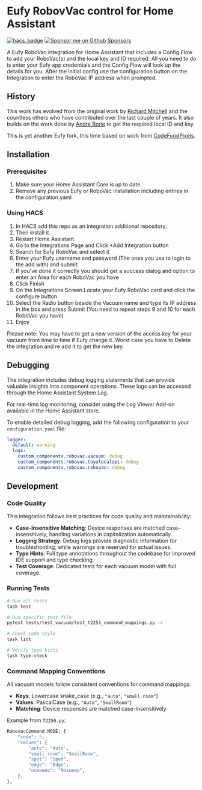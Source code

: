 # Eufy RobovVac control for Home Assistant

[![hacs_badge](https://img.shields.io/badge/HACS-Custom-orange.svg?style=for-the-badge)](https://github.com/custom-components/hacs)
[![Sponsor me on Github Sponsors](https://img.shields.io/badge/Sponsor-ea4aaa?style=for-the-badge&logo=github-sponsors&logoColor=%23EA4AAA&labelColor=white)](https://github.com/sponsors/damacus)

A Eufy RoboVac integration for Home Assistant that includes a Config Flow to add your RoboVac(s) and the local key and ID required. All you need to do is enter your Eufy app credentials and the Config Flow will look up the details for you. After the initial config use the configuration button on the Integration to enter the RoboVac IP address when prompted.

## History

This work has evolved from the original work by [Richard Mitchell](https://github.com/mitchellrj) and the countless others who have contributed over the last couple of years. It also builds on the work done by [Andre Borie](https://gitlab.com/Rjevski/eufy-device-id-and-local-key-grabber) to get the required local ID and key.

This is yet another Eufy fork, this time based on work from [CodeFoodPixels](https://github.com/CodeFoodPixels).

## Installation

### Prerequisites

1. Make sure your Home Assistant Core is up to date
2. Remove any previous Eufy or RoboVac installation including entries in the configuration.yaml

### Using HACS

1. In HACS add this repo as an integration additional repository.
2. Then install it.
3. Restart Home Assistant
4. Go to the Integrations Page and Click +Add Integration button
5. Search for Eufy RoboVac and select it
6. Enter your Eufy username and password (The ones you use to login to the add with) and submit
7. If you've done it correctly you should get a success dialog and option to enter an Area for each RoboVac you have
8. Click Finish
9. On the Integrations Screen Locate your Eufy RoboVac card and click the configure button
10. Select the Radio button beside the Vacuum name and type its IP address in the box and press Submit
(You need to repeat steps 9 and 10 for each RoboVac you have)
11. Enjoy

Please note: You may have to get a new version of the access key for your vacuum from time to time if Eufy change it. Worst case you have to Delete the integration and re add it to get the new key.

## Debugging

The integration includes debug logging statements that can provide valuable insights into component operations. These logs can be accessed through the Home Assistant System Log.

For real-time log monitoring, consider using the Log Viewer Add-on available in the Home Assistant store.

To enable detailed debug logging, add the following configuration to your `configuration.yaml` file:

```yaml
logger:
  default: warning
  logs:
    custom_components.robovac.vacuum: debug
    custom_components.robovac.tuyalocalapi: debug
    custom_components.robovac.robovac: debug
```

## Development

### Code Quality

This integration follows best practices for code quality and maintainability:

- **Case-Insensitive Matching**: Device responses are matched case-insensitively, handling variations in capitalization automatically.
- **Logging Strategy**: Debug logs provide diagnostic information for troubleshooting, while warnings are reserved for actual issues.
- **Type Hints**: Full type annotations throughout the codebase for improved IDE support and type checking.
- **Test Coverage**: Dedicated tests for each vacuum model with full coverage.

### Running Tests

```bash
# Run all tests
task test

# Run specific test file
pytest tests/test_vacuum/test_t2251_command_mappings.py -v

# Check code style
task lint

# Verify type hints
task type-check
```

### Command Mapping Conventions

All vacuum models follow consistent conventions for command mappings:

- **Keys**: Lowercase snake_case (e.g., `"auto"`, `"small_room"`)
- **Values**: PascalCase (e.g., `"Auto"`, `"SmallRoom"`)
- **Matching**: Device responses are matched case-insensitively

Example from `T2250.py`:

```python
RobovacCommand.MODE: {
    "code": 5,
    "values": {
        "auto": "Auto",
        "small_room": "SmallRoom",
        "spot": "Spot",
        "edge": "Edge",
        "nosweep": "Nosweep",
    },
},
```
